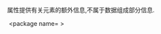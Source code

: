 属性提供有关元素的额外信息,不属于数据组成部分信息.

<?xml version="1.0" encoding="UTF-8"?>

<packages>

​	<package name= >

​	</package>

</packages>